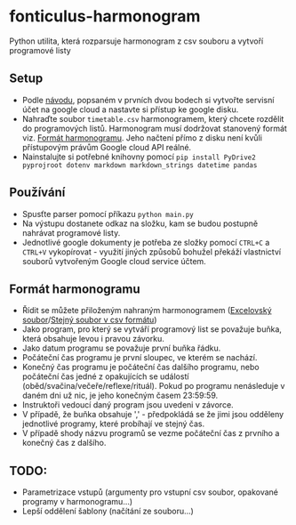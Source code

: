 # fonticulus-harmonogram
Python utilita, která rozparsuje harmonogram z csv souboru a vytvoří programové listy

## Setup
  - Podle [návodu](https://ericmjl.github.io/blog/2023/3/8/how-to-automate-the-creation-of-google-docs-with-python/), popsaném v prvních dvou bodech si vytvořte servisní účet na google cloud a nastavte si přístup ke google disku.
  - Nahraďte soubor `timetable.csv` harmonogramem, který chcete rozdělit do programových listů. Harmonogram musí dodržovat stanovený formát viz. [Formát harmonogramu](#Formát-harmonogramu). Jeho načtení přímo z disku není kvůli přístupovým právům Google cloud API reálné.
  - Nainstalujte si potřebné knihovny pomocí `pip install PyDrive2 pyprojroot dotenv markdown markdown_strings datetime pandas`

## Používání
  - Spusťte parser pomocí příkazu `python main.py`
  - Na výstupu dostanete odkaz na složku, kam se budou postupně nahrávat programové listy.
  - Jednotlivé google dokumenty je potřeba ze složky pomocí `CTRL+C` a `CTRL+V` vykopírovat - využití jiných způsobů bohužel překáží vlastnictví souborů vytvořeným Google cloud service účtem.

## Formát harmonogramu
  - Řídit se můžete přiloženým nahraným harmonogramem ([Excelovský soubor](harmonogram\%202023.xlsx)/[Stejný soubor v csv formátu](timetable.csv))
  - Jako program, pro který se vytváří programový list se považuje buňka, která obsahuje levou i pravou závorku.
  - Jako datum programu se považuje první buňka řádku.
  - Počáteční čas programu je první sloupec, ve kterém se nachází.
  - Konečný čas programu je počáteční čas dalšího programu, nebo počáteční čas jedné z opakujících se událostí (oběd/svačina/večeře/reflexe/rituál). Pokud po programu nenásleduje v daném dni už nic, je jeho konečným časem 23:59:59.
  - Instruktoři vedoucí daný program jsou uvedeni v závorce.
  - V případě, že buňka obsahuje ',' - předpokládá se že jimi jsou odděleny jednotlivé programy, které probíhají ve stejný čas.
  - V případě shody názvu programů se vezme počáteční čas z prvního a konečný čas z dalšího.

## TODO:
  - Parametrizace vstupů (argumenty pro vstupní csv soubor, opakované programy v harmonogramu...)
  - Lepší oddělení šablony (načítání ze souboru...)